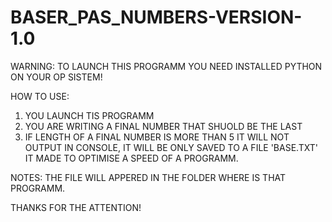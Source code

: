 # BASER_PAS_NUMBERS-VERSION-1.0
WARNING: 
TO LAUNCH THIS PROGRAMM YOU NEED INSTALLED PYTHON ON YOUR OP SISTEM!


HOW TO USE:
1. YOU LAUNCH TIS PROGRAMM
2. YOU ARE WRITING A FINAL NUMBER THAT SHUOLD BE THE LAST
3. IF LENGTH OF A FINAL NUMBER IS MORE THAN 5 IT WILL NOT OUTPUT IN CONSOLE, IT WILL BE ONLY SAVED TO A FILE 'BASE.TXT' IT MADE TO OPTIMISE A SPEED OF A PROGRAMM.



NOTES:
THE FILE WILL APPERED IN THE FOLDER WHERE IS THAT PROGRAMM.


THANKS FOR THE ATTENTION!
